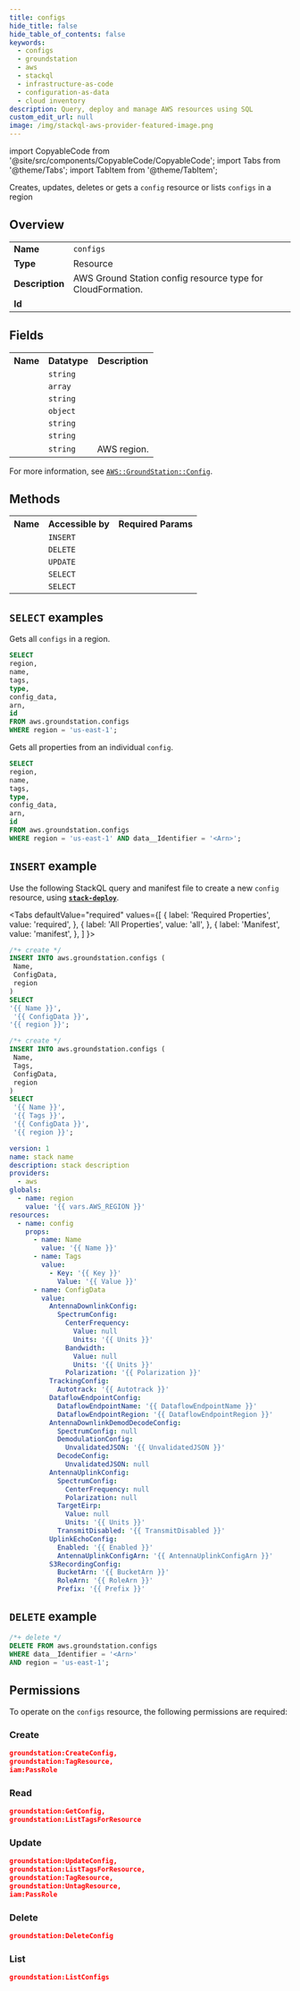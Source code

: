 ```yaml
---
title: configs
hide_title: false
hide_table_of_contents: false
keywords:
  - configs
  - groundstation
  - aws
  - stackql
  - infrastructure-as-code
  - configuration-as-data
  - cloud inventory
description: Query, deploy and manage AWS resources using SQL
custom_edit_url: null
image: /img/stackql-aws-provider-featured-image.png
---
```


import CopyableCode from '@site/src/components/CopyableCode/CopyableCode';
import Tabs from '@theme/Tabs';
import TabItem from '@theme/TabItem';

Creates, updates, deletes or gets a <code>config</code> resource or lists <code>configs</code> in a region

## Overview
<table>
<tbody>
<tr><td><b>Name</b></td><td><code>configs</code></td></tr>
<tr><td><b>Type</b></td><td>Resource</td></tr>
<tr><td><b>Description</b></td><td>AWS Ground Station config resource type for CloudFormation.</td></tr>
<tr><td><b>Id</b></td><td><CopyableCode code="aws.groundstation.configs" /></td></tr>
</tbody>
</table>

## Fields
<table>
<tbody>
<tr><th>Name</th><th>Datatype</th><th>Description</th></tr><tr><td><CopyableCode code="name" /></td><td><code>string</code></td><td></td></tr>
<tr><td><CopyableCode code="tags" /></td><td><code>array</code></td><td></td></tr>
<tr><td><CopyableCode code="type" /></td><td><code>string</code></td><td></td></tr>
<tr><td><CopyableCode code="config_data" /></td><td><code>object</code></td><td></td></tr>
<tr><td><CopyableCode code="arn" /></td><td><code>string</code></td><td></td></tr>
<tr><td><CopyableCode code="id" /></td><td><code>string</code></td><td></td></tr>
<tr><td><CopyableCode code="region" /></td><td><code>string</code></td><td>AWS region.</td></tr>
</tbody>
</table>

For more information, see <a href="https://docs.aws.amazon.com/AWSCloudFormation/latest/UserGuide/aws-resource-groundstation-config.html"><code>AWS::GroundStation::Config</code></a>.

## Methods

<table>
<tbody>
  <tr>
    <th>Name</th>
    <th>Accessible by</th>
    <th>Required Params</th>
  </tr>
  <tr>
    <td><CopyableCode code="create_resource" /></td>
    <td><code>INSERT</code></td>
    <td><CopyableCode code="Name, ConfigData, region" /></td>
  </tr>
  <tr>
    <td><CopyableCode code="delete_resource" /></td>
    <td><code>DELETE</code></td>
    <td><CopyableCode code="data__Identifier, region" /></td>
  </tr>
  <tr>
    <td><CopyableCode code="update_resource" /></td>
    <td><code>UPDATE</code></td>
    <td><CopyableCode code="data__Identifier, data__PatchDocument, region" /></td>
  </tr>
  <tr>
    <td><CopyableCode code="list_resources" /></td>
    <td><code>SELECT</code></td>
    <td><CopyableCode code="region" /></td>
  </tr>
  <tr>
    <td><CopyableCode code="get_resource" /></td>
    <td><code>SELECT</code></td>
    <td><CopyableCode code="data__Identifier, region" /></td>
  </tr>
</tbody>
</table>

## `SELECT` examples
Gets all <code>configs</code> in a region.
```sql
SELECT
region,
name,
tags,
type,
config_data,
arn,
id
FROM aws.groundstation.configs
WHERE region = 'us-east-1';
```
Gets all properties from an individual <code>config</code>.
```sql
SELECT
region,
name,
tags,
type,
config_data,
arn,
id
FROM aws.groundstation.configs
WHERE region = 'us-east-1' AND data__Identifier = '<Arn>';
```

## `INSERT` example

Use the following StackQL query and manifest file to create a new <code>config</code> resource, using [__`stack-deploy`__](https://pypi.org/project/stack-deploy/).

<Tabs
    defaultValue="required"
    values={[
      { label: 'Required Properties', value: 'required', },
      { label: 'All Properties', value: 'all', },
      { label: 'Manifest', value: 'manifest', },
    ]
}>
<TabItem value="required">

```sql
/*+ create */
INSERT INTO aws.groundstation.configs (
 Name,
 ConfigData,
 region
)
SELECT 
'{{ Name }}',
 '{{ ConfigData }}',
'{{ region }}';
```
</TabItem>
<TabItem value="all">

```sql
/*+ create */
INSERT INTO aws.groundstation.configs (
 Name,
 Tags,
 ConfigData,
 region
)
SELECT 
 '{{ Name }}',
 '{{ Tags }}',
 '{{ ConfigData }}',
 '{{ region }}';
```
</TabItem>
<TabItem value="manifest">

```yaml
version: 1
name: stack name
description: stack description
providers:
  - aws
globals:
  - name: region
    value: '{{ vars.AWS_REGION }}'
resources:
  - name: config
    props:
      - name: Name
        value: '{{ Name }}'
      - name: Tags
        value:
          - Key: '{{ Key }}'
            Value: '{{ Value }}'
      - name: ConfigData
        value:
          AntennaDownlinkConfig:
            SpectrumConfig:
              CenterFrequency:
                Value: null
                Units: '{{ Units }}'
              Bandwidth:
                Value: null
                Units: '{{ Units }}'
              Polarization: '{{ Polarization }}'
          TrackingConfig:
            Autotrack: '{{ Autotrack }}'
          DataflowEndpointConfig:
            DataflowEndpointName: '{{ DataflowEndpointName }}'
            DataflowEndpointRegion: '{{ DataflowEndpointRegion }}'
          AntennaDownlinkDemodDecodeConfig:
            SpectrumConfig: null
            DemodulationConfig:
              UnvalidatedJSON: '{{ UnvalidatedJSON }}'
            DecodeConfig:
              UnvalidatedJSON: null
          AntennaUplinkConfig:
            SpectrumConfig:
              CenterFrequency: null
              Polarization: null
            TargetEirp:
              Value: null
              Units: '{{ Units }}'
            TransmitDisabled: '{{ TransmitDisabled }}'
          UplinkEchoConfig:
            Enabled: '{{ Enabled }}'
            AntennaUplinkConfigArn: '{{ AntennaUplinkConfigArn }}'
          S3RecordingConfig:
            BucketArn: '{{ BucketArn }}'
            RoleArn: '{{ RoleArn }}'
            Prefix: '{{ Prefix }}'

```
</TabItem>
</Tabs>

## `DELETE` example

```sql
/*+ delete */
DELETE FROM aws.groundstation.configs
WHERE data__Identifier = '<Arn>'
AND region = 'us-east-1';
```

## Permissions

To operate on the <code>configs</code> resource, the following permissions are required:

### Create
```json
groundstation:CreateConfig,
groundstation:TagResource,
iam:PassRole
```

### Read
```json
groundstation:GetConfig,
groundstation:ListTagsForResource
```

### Update
```json
groundstation:UpdateConfig,
groundstation:ListTagsForResource,
groundstation:TagResource,
groundstation:UntagResource,
iam:PassRole
```

### Delete
```json
groundstation:DeleteConfig
```

### List
```json
groundstation:ListConfigs
```
